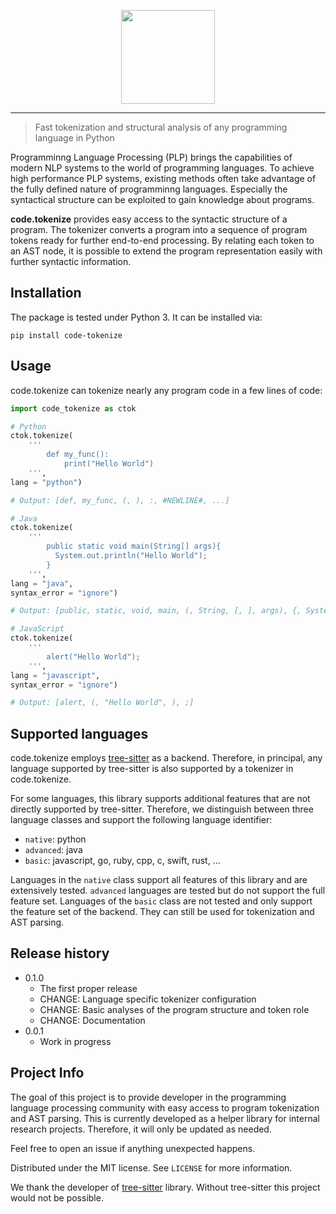 <p align="center">
  <img height="150" src="https://github.com/cedricrupb/ptokenizers/raw/main/resources/code_tokenize.svg" />
</p>

------------------------------------------------
> Fast tokenization and structural analysis of
any programming language in Python

Programminng Language Processing (PLP) brings the capabilities of modern NLP systems to the world of programming languages. 
To achieve high performance PLP systems, existing methods often take advantage of the fully defined nature of programminng languages. Especially the syntactical structure can be exploited to gain knowledge about programs.

**code.tokenize** provides easy access to the syntactic structure of a program. The tokenizer converts a program into a sequence of program tokens ready for further end-to-end processing.
By relating each token to an AST node, it is possible to extend the program representation easily with further syntactic information.

## Installation
The package is tested under Python 3. It can be installed via:
```
pip install code-tokenize
```

## Usage
code.tokenize can tokenize nearly any program code in a few lines of code:
```python
import code_tokenize as ctok

# Python
ctok.tokenize(
    '''
        def my_func():
            print("Hello World")
    ''',
lang = "python")

# Output: [def, my_func, (, ), :, #NEWLINE#, ...]

# Java
ctok.tokenize(
    '''
        public static void main(String[] args){
          System.out.println("Hello World");
        }
    ''',
lang = "java", 
syntax_error = "ignore")

# Output: [public, static, void, main, (, String, [, ], args), {, System, ...]

# JavaScript
ctok.tokenize(
    '''
        alert("Hello World");
    ''',
lang = "javascript", 
syntax_error = "ignore")

# Output: [alert, (, "Hello World", ), ;]


```

## Supported languages
code.tokenize employs [tree-sitter](https://tree-sitter.github.io/tree-sitter/) as a backend. Therefore, in principal, any language supported by tree-sitter is also
supported by a tokenizer in code.tokenize.

For some languages, this library supports additional
features that are not directly supported by tree-sitter.
Therefore, we distinguish between three language classes
and support the following language identifier:

- `native`: python
- `advanced`: java
- `basic`: javascript, go, ruby, cpp, c, swift, rust, ...

Languages in the `native` class support all features 
of this library and are extensively tested. `advanced` languages are tested but do not support the full feature set. Languages of the `basic` class are not tested and
only support the feature set of the backend. They can still be used for tokenization and AST parsing.

## Release history
* 0.1.0
    * The first proper release
    * CHANGE: Language specific tokenizer configuration
    * CHANGE: Basic analyses of the program structure and token role
    * CHANGE: Documentation
* 0.0.1
    * Work in progress

## Project Info
The goal of this project is to provide developer in the
programming language processing community with easy
access to program tokenization and AST parsing. This is currently developed as a helper library for internal research projects. Therefore, it will only be updated
as needed.

Feel free to open an issue if anything unexpected
happens. 

Distributed under the MIT license. See ``LICENSE`` for more information.

We thank the developer of [tree-sitter](https://tree-sitter.github.io/tree-sitter/) library. Without tree-sitter this project would not be possible. 
